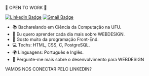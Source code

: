 🙌 OPEN TO WORK 🙌 

[![Linkedin Badge](https://img.shields.io/badge/-LinkedIn-blue?style=flat-square&logo=Linkedin&logoColor=white&link=https://www.linkedin.com/in/jpchagas/)](https://www.linkedin.com/in/jpchagas/)
[![Gmail Badge](https://img.shields.io/badge/-Gmail-c14438?style=flat-square&logo=Gmail&logoColor=white&link=mailto:jpchagas@ufu.br)](mailto:jpchagas@ufu.br/)

- 📚 Bacharelando em Ciência da Computação na UFU.
- 🌱 Eu quero aprender cada dia mais sobre WEBDESIGN.
- 💙 Gosto muito da programação Front-End.
- 💻 Techs: HTML, CSS, C, PostgreSQL.
- 🌍 Linguagens: Português e Inglês.
- 💬 Pergunte-me mais sobre o desenvolvimento para WEBDESIGN

VAMOS NOS CONECTAR PELO LINKEDIN? 

